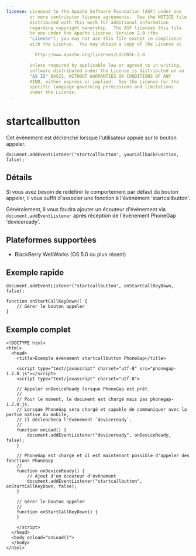 ```yaml
---
license: Licensed to the Apache Software Foundation (ASF) under one
         or more contributor license agreements.  See the NOTICE file
         distributed with this work for additional information
         regarding copyright ownership.  The ASF licenses this file
         to you under the Apache License, Version 2.0 (the
         "License"); you may not use this file except in compliance
         with the License.  You may obtain a copy of the License at

           http://www.apache.org/licenses/LICENSE-2.0

         Unless required by applicable law or agreed to in writing,
         software distributed under the License is distributed on an
         "AS IS" BASIS, WITHOUT WARRANTIES OR CONDITIONS OF ANY
         KIND, either express or implied.  See the License for the
         specific language governing permissions and limitations
         under the License.
---
```


startcallbutton
===========

Cet évènement est déclenché lorsque l'utilisateur appuie sur le bouton appeler.

    document.addEventListener("startcallbutton", yourCallbackFunction, false);

Détails
-------

Si vous avez besoin de redéfinir le comportement par défaut du bouton appeler, il vous suffit d'associer une fonction à l'évènement 'startcallbutton'.

Généralement, il vous faudra ajouter un écouteur d'évènement via `document.addEventListener` après réception de l'évènement PhoneGap 'deviceready'.

Plateformes supportées
----------------------

- BlackBerry WebWorks (OS 5.0 ou plus récent)

Exemple rapide
--------------

    document.addEventListener("startcallbutton", onStartCallKeyDown, false);

    function onStartCallKeyDown() {
        // Gérer le bouton appeler
    }

Exemple complet
---------------

    <!DOCTYPE html>
    <html>
      <head>
        <title>Exemple évènement startcallbutton PhoneGap</title>

        <script type="text/javascript" charset="utf-8" src="phonegap-1.2.0.js"></script>
        <script type="text/javascript" charset="utf-8">

        // Appeler onDeviceReady lorsque PhoneGap est prêt.
        //
        // Pour le moment, le document est chargé mais pas phonegap-1.2.0.js.
        // Lorsque PhoneGap sera chargé et capable de communiquer avec la partie native du mobile,
        // il déclenchera l'évènement `deviceready`.
        //
        function onLoad() {
            document.addEventListener("deviceready", onDeviceReady, false);
        }

        // PhoneGap est chargé et il est maintenant possible d'appeler des fonctions PhoneGap
        //
        function onDeviceReady() {
            // Ajout d'un écouteur d'évènement
            document.addEventListener("startcallbutton", onStartCallKeyDown, false);
        }

        // Gérer le bouton appeler
        //
        function onStartCallKeyDown() {
        }

        </script>
      </head>
      <body onload="onLoad()">
      </body>
    </html>
